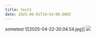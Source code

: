 ```yaml
---
title: test1
date: 2025-06-01T14:54:00.000Z
---
```

sometest
![[2025-04-22-20.04.54.jpg]]
![](/uploads/2025-04-22-20.04.54.jpg)
